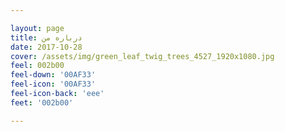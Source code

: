 ```yaml
---

layout: page
title: درباره من
date: 2017-10-28    
cover: /assets/img/green_leaf_twig_trees_4527_1920x1080.jpg
feel: 002b00
feel-down: '00AF33'
feel-icon: '00AF33'
feel-icon-back: 'eee'
feet: '002b00'

---
```

